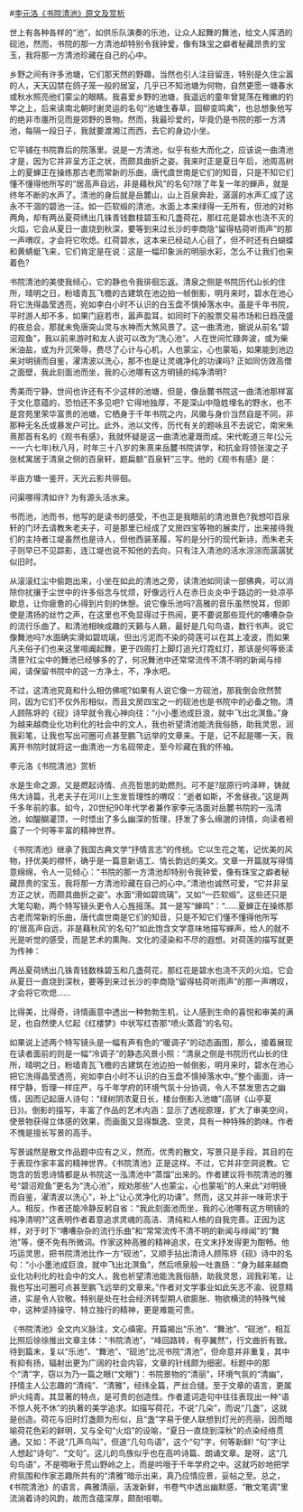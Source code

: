 #[李元洛《书院清池》原文及赏析](https://www.vrrw.net/wx/10918.html)

世上有各种各样的“池”，如供乐队演奏的乐池，让众人起舞的舞池，给文人挥洒的砚池，然而，书院的那一方清池却特别令我钟爱，像有珠宝之癖者秘藏昂贵的宝玉，我将那一方清池珍藏在自己的心中。

乡野之间有许多池塘，它们那天然的野趣，当然也引人注目留连，特别是久住尘嚣的人，天天囚禁在鸽子笼一般的居室，几乎已不知池塘为何物，自然更愿一塘春水或秋水照亮他们蒙尘的眼睛。我喜爱乡野的池塘，我遥远的童年曾晃荡在稚嫩的钓竿之上，后来读南北朝时谢灵运的名句“池塘生春草，园柳变鸣禽”，也总想象他写的绝非市廛所见而是郊野的景物。然而，我最珍爱的，毕竟仍是书院的那一方清池，每隔一段日子，我就要渡湘江而西，去它的身边小坐。

它平铺在书院靠后的院落里。说是一方清池，似乎有些大而化之，应该说一曲清池才是，因为它并非呈方正之状，而颇具曲折之姿。我来时正是夏日午后，池周高树上的夏蝉正在操练那古老而常新的乐曲，唐代虞世南是它们的知音，只是不知它们懂不懂得他所写的“居高声自远，非是藉秋风”的名句?除了年复一年的蝉声，就是终年不断的水声了。清池的身后就是岳麓山，山上百泉奔赴，潺潺的水声汇成了这永不干涸的碧池一汪。如一匹软缎的清池，水面上本来绿得一无所有，但池的对称两角，却有两丛夏荷绣出几铢青钱数枝碧玉和几盏荷花，那红花是碧水也浇不灭的火焰，它会从夏日一直烧到秋深，要等到来过长沙的李商隐“留得枯荷听雨声”的那一声喟叹，才会将它吹熄。红荷碧水，这本来已经动人心目了，但不时还有白蝴蝶和黄蜻蜓飞来，它们肯定是在说：这是一幅印象派的明丽水彩，怎么不让我们也来着色?



书院清池的美使我倾心，它的静也令我徘徊忘返。清泉之侧是书院历代山长的住所，晴明之日，粉墙青瓦飞檐的古建筑在池边拍一帧倒影，明月来时，碧水在池心将它洗得晶莹透亮，宛如李白小时不认识的白玉盘不慎掉落水中。虽是千年书院，平时游人却不多，如果门庭若市，嚣声盈耳，如同时下的股票交易市场和日趋茂盛的夜总会，那就未免唐突山灵与水神而大煞风景了。这一曲清池，据说从前名“碧沼观鱼”，我以前来游时和友人说可以改为“洗心池”。人在世间忙碌奔波，或为柴米油盐，或为升沉荣辱，费尽了心计与心机，人也蒙尘，心也蒙垢，如果能到池边来对明镜而自鉴，濯清波以洗心，那不也是让灵魂净化的功课吗? 正如同仿效高僧之面壁，我此刻面池而坐，我的心池哪有这方明镜的纯净清明?

秀美而宁静，世间也许还有不少这样的池塘，但是，像岳麓书院这一曲清池那样富于文化意蕴的，恐怕还不多见吧? 它得地独厚，不是深山中隐姓埋名的野水，也不是宫苑里荣华富贵的池塘，它栖身于千年书院之内，风徽与身价当然自是不同，非那种无名氏或暴发户可比。此外，池以文传，历代有关的题咏且不去说它，南宋朱熹那首有名的《观书有感》，我就怀疑是这一曲清池灌溉而成。宋代乾道三年(公元一一六七年)秋八月，时年三十八岁的朱熹来岳麓书院讲学，和抗金将领张浚之子张栻寓居于清泉之侧的百泉轩，题扁额“百泉轩”三字。他的《观书有感》是：

半亩方塘一鉴开，天光云影共徘徊。

问渠哪得清如许? 为有源头活水来。

书而池，池而书，他写的是读书的感受，不也正是我眼前的清池景色?我想叩百泉轩的门环去请教朱老夫子，可是那里已经成了文房四宝等物的展卖厅，出来接待我们的主持者江堤虽然也是诗人，但他西装革履，写的是分行的现代新诗，而朱老夫子则早已不见踪影，连江堤也说不知他的去向，只有注入清池的活水淙淙而潺潺犹似旧时。

从滚滚红尘中偷跑出来，小坐在如此的清池之旁，读清池如同读一部佛典，可以消除你扰攘于尘世中的许多俗念与忧烦，好像远行人在赤日炎炎中于路边的一处凉亭歇息，让你疲惫的心得到片刻的休憩。说它像乐池吗?高雅的音乐虽然悦耳，但即使是清扬的丝竹之声，在这里也不免显得过于热闹，更不要说那些现代的嘈嘈杂杂的流行乐曲了。和清池相映成趣的天籁与人籁，最好是几句鸟语，数行书声。说它像舞池吗?水面确实滑如碧琉璃，但出污泥而不染的荷莲可以在其上凌波，而如果凡夫俗子们也来这里喧阗起舞，更于四周打上脚灯追光灯霓虹灯，那该是何等亵渎清景?红尘中的舞池已经够多的了，何况舞池中还常常流传不清不明的新闻与绯闻，请保留书院中的这一方净土，不，净水吧。

不过，这清池究竟和什么相仿佛呢?如果有人说它像一方砚池，那我倒会欣然赞同，因为它们不仅外形相似，而且文房四宝之一的砚池也是书院中的必备之物。清人顾陈垿的《砚》诗早就令我心神向往：“小小墨池成巨浪，就中飞出北溟鱼。”身为越来越商业化功利化的社会中的文人，我也祈望清池能洗我俗肠，助我灵思，润我彩笔，让我也写出可圈可点甚至鹏飞远举的文章来。于是，记不起是哪一天，我离开书院时就将这一曲清池一方名砚带走，至今珍藏在我的怀袖。

李元洛《书院清池》赏析

水是生命之源，又是燃起诗情、点亮哲思的助燃剂。可不是?屈原行吟泽畔，铸就伟大诗篇，孔老夫子在河川上生发哲理性的喟叹：“逝者如斯，不舍昼夜。”这是两千多年前的事。如今，20世纪90年代学者兼作家李元洛面对岳麓书院的一泓清池，如醍醐灌顶，一时悟出了多么幽深的哲理，抒发了多么绵邈的诗情，向读者袒露了一个何等丰富的精神世界。

《书院清池》继承了我国古典文学“抒情言志”的传统。它以生花之笔，记优美的风物，抒优美的襟怀，确乎是一篇意新语工、情长韵远的美文。文章一开篇就写得情意绵绵，令人一见倾心：“书院的那一方清池却特别令我钟爱，像有珠宝之癖者秘藏昂贵的宝玉，我将那一方清池珍藏在自己的心中。”清池也诚然可爱，“它并非呈方正之状，而颇具曲折之姿”。水面“滑如碧琉璃”，又如“一匹软缎”。这些还只是大笔勾勒，两个特写镜头更令人心旌摇荡。其一是写“蝉鸣”：“……夏蝉正在操练那古老而常新的乐曲，唐代虞世南是它们的知音，只是不知它们懂不懂得他所写的‘居高声自远，非是藉秋风’的名句?”如此饱含文学意味地描写蝉声，给人的就不光是听觉的感受，而是艺术的熏陶、文化的浸染和不尽的遐想。对荷莲的描写就更为传神：

两丛夏荷绣出几铢青钱数株碧玉和几盏荷花，那红花是碧水也浇不灭的火焰，它会从夏日一直烧到深秋，要等到来过长沙的李商隐“留得枯荷听雨声”的那一声喟叹，才会将它吹熄……

比得美，比得奇，诗情画意中透出一种勃勃生机，让人感到生命的喜悦和审美的满足，也自然使人忆起《红楼梦》中状写红杏那“喷火蒸霞”的名句。

如果说上述两个特写镜头是一幅有声有色的“暖调子”的动态画图，那么，接着展现在读者面前的则是一幅“冷调子”的静态风景小照：“清泉之侧是书院历代山长的住所，晴明之日，粉墙青瓦飞檐的古建筑在池边拍一帧倒影，明月来时，碧水在池心把它洗得晶莹透亮，宛如李白小时不认识的白玉盘不慎掉落水中。”整个画面，诗一样宁静，哲理一样庄严，与千年学府的环境气氛十分协调，令人不禁发思古之幽情，因而记起唐人诗句：“绿树阴浓夏日长，楼台倒影入池塘”(高骈《山亭夏日》)。倒影的描写，丰富了作品的艺术内涵：显示了透视原理，扩大了审美空间，使景物获得立体感的效果，而画面又显得飘逸、空灵，具有一种特殊的韵味。作者不愧是擅长写景的高手。

写景诚然是散文作品题中应有之义，然而，优秀的散文，写景只是手段，其目的在于表现作家丰富的精神世界。《书院清池》正是这样。不过，它并非空洞说教。它饱含的哲思诗情都是从书院这一泓清池中“蒸馏”出来的。作者建议将书院清池的雅号“碧沼观鱼”更名为“洗心池”，规劝那些“人也蒙尘，心也蒙垢”的人来此“对明镜而自鉴，濯清波以洗心”，补上“让心灵净化的功课”。然而，这又并非一味苛求于人。相反，作者还能冷静反躬自省：“我此刻面池而坐，我的心池哪有这方明镜的纯净清明?”这表明作者着意追求灵魂的高洁、清纯和人格的自我完善。正因为这样，对于时下“嘈嘈杂杂的流行乐曲”和“常常流传不清不明的新闻与绯闻”的“舞池”等，便不免有所微词。作家这种高雅的精神追求，在文末抒发得更为酣畅。他巧运灵思，把书院清池比作一方“砚池”，又顺手拈出清诗人顾陈垿《砚》诗中的名句：“小小墨池成巨浪，就中飞出北溟鱼”，然后喷泉般一吐衷肠：“身为越来越商业化功利化的社会中的文人，我也祈望清池能洗我俗肠，助我灵思，润我彩笔，让我也写出可圈可点甚至鹏飞远举的文章来。”作者对文学事业如此矢志不渝、锐意精进，实是令人钦敬。特别是处在社会经济转型期人欲膨胀、物欲横流的特殊气候中，这种坚持操守、特立独行的精神，更是难能可贵。

《书院清池》全文内义脉注，文心缜密。开篇揭出“乐池”、“舞池”、“砚池”，相互比照后徐徐推出文章主体：“书院清池”，“峰回路转，有亭翼然”，行文曲折有致。待到篇末，复以“乐池”、“舞池”、“砚池”比况书院“清池”，但命意并非重复，其中有抑有扬，辐射出更为广阔的社会内容，文章的针线颇为细密。标题中的那个“清”字，窃以为乃一篇之眼(“文眼”)：书院景物的“清丽”，环境气氛的“清幽”，抒情主人公志趣的“清纯”、“清雅”，经纬全篇，严丝合缝。至于文章的语言，更属炉火纯青。其显著的特点，是可贵的创造性。作者遣词造句中往往表现出一种“语不惊人死不休”的执著的美学追求。如描写荷花，不说“几朵”，而说“几盏”，这就是创造。荷花与旧时灯盏颇为形似，且“盏”字易于使人联想到灯光的亮丽，因而暗喻荷花色彩的鲜明，又与全句“火焰”的设喻，“夏日一直烧到深秋”的点染经络贯通。又如：不说“几声鸟叫”，但道“几句鸟语”，这个“句”字，何等新鲜! “句”字让人想起“诗句”、“文句”。这儿的鸟族似乎也在高吟诗篇、朗诵文章。是呀，这“几句鸟语”，不是啁啾于荒山野岭之上，而是吟哦于千年学府之中。这就巧妙地把学府氛围和作家志趣所共有的“清雅”暗示出来，真乃应情应景，妥帖之至。总之，《书院清池》的语言，典雅清丽，活泼新鲜，书卷气中透出幽默感，“散文笔调”里流淌着诗的风韵，故而含蕴深厚，颇耐咀嚼。

